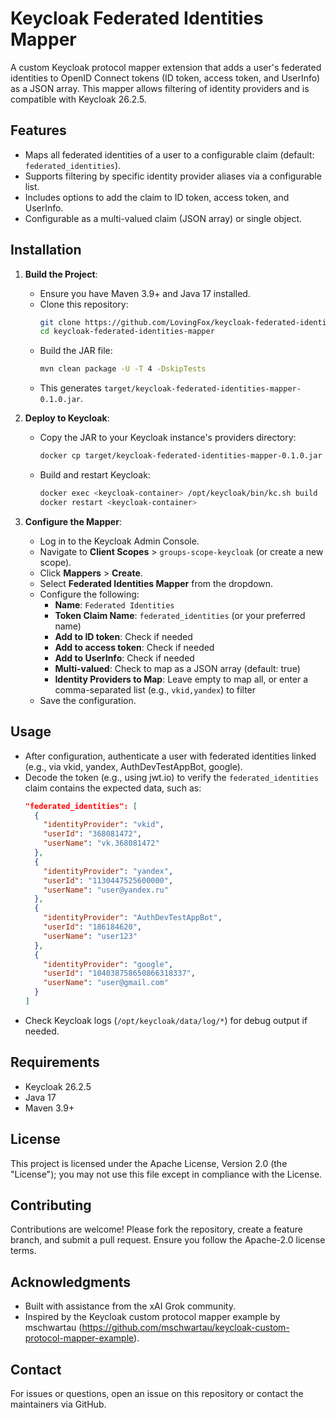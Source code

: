 # Keycloak Federated Identities Mapper

A custom Keycloak protocol mapper extension that adds a user's federated identities to OpenID Connect tokens (ID token, access token, and UserInfo) as a JSON array. This mapper allows filtering of identity providers and is compatible with Keycloak 26.2.5.

## Features
- Maps all federated identities of a user to a configurable claim (default: `federated_identities`).
- Supports filtering by specific identity provider aliases via a configurable list.
- Includes options to add the claim to ID token, access token, and UserInfo.
- Configurable as a multi-valued claim (JSON array) or single object.

## Installation

1. **Build the Project**:
   - Ensure you have Maven 3.9+ and Java 17 installed.
   - Clone this repository:
     ```bash
     git clone https://github.com/LovingFox/keycloak-federated-identities-mapper.git
     cd keycloak-federated-identities-mapper
     ```
   - Build the JAR file:
     ```bash
     mvn clean package -U -T 4 -DskipTests
     ```
   - This generates `target/keycloak-federated-identities-mapper-0.1.0.jar`.

2. **Deploy to Keycloak**:
   - Copy the JAR to your Keycloak instance's providers directory:
     ```bash
     docker cp target/keycloak-federated-identities-mapper-0.1.0.jar <keycloak-container>:/opt/keycloak/providers/
     ```
   - Build and restart Keycloak:
     ```bash
     docker exec <keycloak-container> /opt/keycloak/bin/kc.sh build
     docker restart <keycloak-container>
     ```

3. **Configure the Mapper**:
   - Log in to the Keycloak Admin Console.
   - Navigate to **Client Scopes** > `groups-scope-keycloak` (or create a new scope).
   - Click **Mappers** > **Create**.
   - Select **Federated Identities Mapper** from the dropdown.
   - Configure the following:
     - **Name**: `Federated Identities`
     - **Token Claim Name**: `federated_identities` (or your preferred name)
     - **Add to ID token**: Check if needed
     - **Add to access token**: Check if needed
     - **Add to UserInfo**: Check if needed
     - **Multi-valued**: Check to map as a JSON array (default: true)
     - **Identity Providers to Map**: Leave empty to map all, or enter a comma-separated list (e.g., `vkid,yandex`) to filter
   - Save the configuration.

## Usage
- After configuration, authenticate a user with federated identities linked (e.g., via vkid, yandex, AuthDevTestAppBot, google).
- Decode the token (e.g., using jwt.io) to verify the `federated_identities` claim contains the expected data, such as:
  ```json
  "federated_identities": [
    {
      "identityProvider": "vkid",
      "userId": "368081472",
      "userName": "vk.368081472"
    },
    {
      "identityProvider": "yandex",
      "userId": "1130447525600000",
      "userName": "user@yandex.ru"
    },
    {
      "identityProvider": "AuthDevTestAppBot",
      "userId": "186184620",
      "userName": "user123"
    },
    {
      "identityProvider": "google",
      "userId": "104038758650866318337",
      "userName": "user@gmail.com"
    }
  ]
  ```
- Check Keycloak logs (`/opt/keycloak/data/log/*`) for debug output if needed.

## Requirements
- Keycloak 26.2.5
- Java 17
- Maven 3.9+

## License
This project is licensed under the Apache License, Version 2.0 (the "License"); you may not use this file except in compliance with the License.

## Contributing
Contributions are welcome! Please fork the repository, create a feature branch, and submit a pull request. Ensure you follow the Apache-2.0 license terms.

## Acknowledgments
- Built with assistance from the xAI Grok community.
- Inspired by the Keycloak custom protocol mapper example by mschwartau (https://github.com/mschwartau/keycloak-custom-protocol-mapper-example).

## Contact
For issues or questions, open an issue on this repository or contact the maintainers via GitHub.
